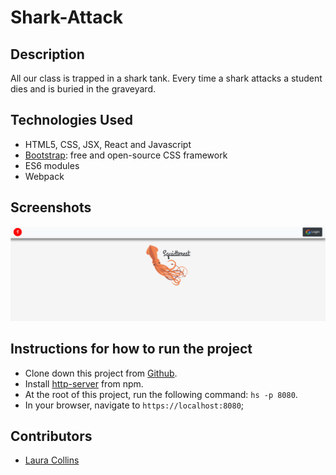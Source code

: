 # Shark-Attack

## Description
All our class is trapped in a shark tank. Every time a shark attacks a student dies and is buried in the graveyard.

## Technologies Used

* HTML5, CSS, JSX, React and Javascript
* [Bootstrap](https://getbootstrap.com/): free and open-source CSS framework
* ES6 modules
* Webpack

## Screenshots
![on load](https://raw.githubusercontent.com/LaCollins/pinterest/master/screenshots/mainvew.PNG)


## Instructions for how to run the project

* Clone down this project from [Github](https://github.com/LaCollins/shark-attack).
* Install [http-server](https://www.npmjs.com/package/http-server) from npm.
* At the root of this project, run the following command: `hs -p 8080`.
* In your browser, navigate to `https://localhost:8080`;

## Contributors
* [Laura Collins](https://github.com/LaCollins)
